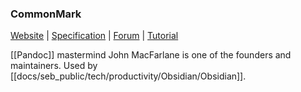 
### CommonMark

[Website](http://commonmark.org/) | [Specification](https://spec.commonmark.org/0.30/) | [Forum](https://talk.commonmark.org/) | [Tutorial](https://commonmark.org/help/tutorial/)

[[Pandoc]] mastermind John MacFarlane is one of the founders and maintainers. Used by [[docs/seb_public/tech/productivity/Obsidian/Obsidian]].